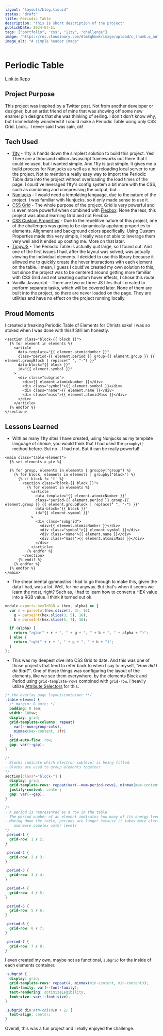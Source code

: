 ```yaml
---
layout: "layouts/blog.liquid"
status: "draft"
title: Periodic Table
description: "This is short description of the project"
publishDate: 2024-07-11
tags: ["portfolio", "css", "11ty", "challenge"]
image: "https://res.cloudinary.com/dtm8qhbwk/image/upload/c_thumb,q_auto,g_face,f_auto,w_200/v1635373637/blog/stock/pexels-markus-spiske-2061168_coxasy.jpg"
image_alt: "A simple header image"
---
```


# Periodic Table

[Link to Repo](https://github.com/unisys12/periodic-table)

## Project Purpose

This project was inspired by a Twitter post. Not from another developer or designer, but an artist friend of mine that was showing off some new enamel pin designs that she was thinking of selling. I don't don't know why, but I immediately wondered if I could make a Periodic Table using only CSS Grid. Look... I never said I was sain, ok!

## Tech Used

- [11ty](https://www.11ty.dev/ "Eleventy Link") - 11ty is hands down the simplest solution to build this project. Yes! There are a thousand million Javascript frameworks out there that I could've used, but I wanted simple. And 11ty is just simple. It gives me a build process for Nunjucks as well as a hot reloading local server to run the project. Not to mention a really easy way to import the Periodic Table data into the project without overloading the load times of the page. I could've leveraged 11ty's config system a bit more with the CSS, such as combining and compressing the output, but...
- [Nunjucks](https://mozilla.github.io/nunjucks/ "Link to Nunjucks Project") - I would need a templating language, due to the nature of the project. I was familiar with Nunjucks, so it only made sense to use it.
- [CSS Grid](https://developer.mozilla.org/en-US/docs/Web/CSS/CSS_Grid_Layout "MDN Link") - The whole purpose of the project. Grid is very powerful and is even more powerful when combined with [Flexbox](https://developer.mozilla.org/en-US/docs/Learn/CSS/CSS_layout/Flexbox "MDN Link"). None the less, this project was about learning Grid and not Flexbox.
- [CSS Custom Properties](https://developer.mozilla.org/en-US/docs/Web/CSS/Using_CSS_custom_properties "MDN Link") - Due to the repetitive nature of this project, one of the challenges was going to be dynamically applying properties to elements. Alignment and background colors specifically. Using Custom Properties made this very simple, I really was not able to leverage them very well and it ended up costing me. More on that later.
- [TippyJS](https://atomiks.github.io/tippyjs/ "TippyJS Link") - The Periodic Table is actually quit large, so I found out. And one of the first issues I had, after the layout was solved, was actually viewing the individual elements. I decided to use this library because it allowed me to quickly create the hover interactions with each element on the table. I mean, I guess I could've created my own solution to this, but since the project was to be centered around getting more familiar with CSS Grid and not creating custom hover effects, I chose this route.
- Vanilla Javascript - There are two or three JS files that I created to perform separate tasks, which will be covered later. None of them are built into the project, so there are never loaded on the page. They are utilities and have no effect on the project running locally.

## Proud Moments

I created a freaking Periodic Table of Elements for Christs sake! I was so stoked when I was done with this!! Still am honestly.

```liquid
<section class="block-{{ block }}">
  {% for element in elements %}
    <article
      data-template="{{ element.atomicNumber }}"
      class="period-{{ element.period }} group-{{ element.group }} {{ element.groupBlock | replace(" ", "-") }}"
      data-block="{{ block }}"
      id="{{ element.symbol }}"
    >
      <div class="subgrid">
        <div>{{ element.atomicNumber }}</div>
        <div class="symbol">{{ element.symbol }}</div>
        <div class="name">{{ element.name }}</div>
        <div class="mass">{{ element.atomicMass }}</div>
      </div>
    </article>
  {% endfor %}
</section>
```

## Lessons Learned

- With as many 11ty sites I have created, using Nunjucks as my template language of choice, you would think that I had used the `groupby()` method before. But no... I had not. But it can be really powerful!

```liquid
<main class="table-element">
  {% set elements = pte %}

  {% for group, elements in elements | groupby("group") %}
    {% for block, elements in elements | groupby("block") %}
      {% if block != 'f' %}
        <section class="block-{{ block }}">
          {% for element in elements %}
            <article
              data-template="{{ element.atomicNumber }}"
              class="period-{{ element.period }} group-{{ element.group }} {{ element.groupBlock | replace(" ", "-") }}"
              data-block="{{ block }}"
              id="{{ element.symbol }}"
            >
              <div class="subgrid">
                <div>{{ element.atomicNumber }}</div>
                <div class="symbol">{{ element.symbol }}</div>
                <div class="name">{{ element.name }}</div>
                <div class="mass">{{ element.atomicMass }}</div>
              </div>
            </article>
          {% endfor %}
        </section>
      {% endif %}
    {% endfor %}
  {% endfor %}
</main>
```

- The shear mental gymnastics I had to go through to make this, given the data I had, was a lot. Well, for me anyway. But that's when it seems we learn the most, right? Such as, I had to learn how to convert a HEX value into a RGB value. I think it turned out ok.

```js
module.exports.hexToRGB = (hex, alpha) => {
  var r = parseInt(hex.slice(1, 3), 16),
    g = parseInt(hex.slice(3, 5), 16),
    b = parseInt(hex.slice(5, 7), 16);

  if (alpha) {
    return "rgba(" + r + ", " + g + ", " + b + ", " + alpha + ")";
  } else {
    return "rgb(" + r + ", " + g + ", " + b + ")";
  }
};
```

- This was my deepest dive into CSS Grid to date. And this was one of those projects that tend to refer back to when I say to myself, _"How did I do that?"_. One of those things was configuring the layout of the elements, like we see them everywhere, by the elements Block and Period using `grid-template-rows` combined with `grid-row`. I heavily utilize [Attribute Selectors](https://developer.mozilla.org/en-US/docs/Web/CSS/Attribute_selectors) for this.

```css
/* the overlay page layout/container **/
.table-element {
  /* margin: 0 auto; */
  padding: 0 1em;
  width: 100vw;
  display: grid;
  grid-template-columns: repeat(
    var(--num-group-cols),
    minmax(max-content, 1fr)
  );
  grid-auto-flow: row;
  gap: var(--gap);
}

/* 
- Blocks indicate which electron sublevel is being filled. 
- Blocks are used to group elements together
*/
section[class*="block-"] {
  display: grid;
  grid-template-rows: repeat(var(--num-period-rows), minmax(max-content, 1fr));
  justify-content: center;
  gap: var(--gap);
}

/* 
- A period is represented as a row in the table
- The period number of an element indicates how many of its energy levels house electrons 
- Moving down the table, periods are longer because it takes more electrons to fill the larger 
    and more complex outer levels
*/
.period-1 {
  grid-row: 1 / 2;
}

.period-2 {
  grid-row: 2 / 3;
}

.period-3 {
  grid-row: 3 / 4;
}

.period-4 {
  grid-row: 4 / 5;
}

.period-5 {
  grid-row: 5 / 6;
}

.period-6 {
  grid-row: 6 / 7;
}

.period-7 {
  grid-row: 7 / 8;
}
```

I even created my own, maybe not as functional, `subgrid` for the inside of each elements container.

```css
.subgrid {
  display: grid;
  grid-template-rows: repeat(4, minmax(min-content, min-content));
  font-family: var(--font-family);
  text-rendering: optimizeLegibility;
  font-size: var(--font-size);
}

.subgrid div:nth-child(n + 2) {
  text-align: center;
}
```

Overall, this was a fun project and I really enjoyed the challenge.
